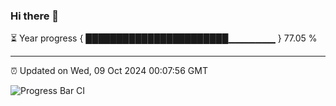 ### Hi there 👋

⏳ Year progress { ███████████████████████▁▁▁▁▁▁▁ } 77.05 %

---

⏰ Updated on Wed, 09 Oct 2024 00:07:56 GMT

![Progress Bar CI](https://github.com/EinsPommes/EinsPommes/blob/main/.github/workflows/main.yml)
